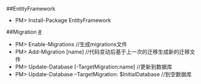 ##EntityFramework

+ PM> Install-Package EntityFramework

##Migration [#](http://www.cnblogs.com/panchunting/p/entity-framework-code-first-migrations.html)

+ PM> Enable-Migrations   //生成migrations文件
+ PM> Add-Migration [name]     //代码变动后基于上一次的迁移生成新的迁移文件
+ PM> Update-Database [-TargetMigration:name]   //更新到数据库
+ PM> Update-Database –TargetMigration: $InitialDatabase //到空数据库